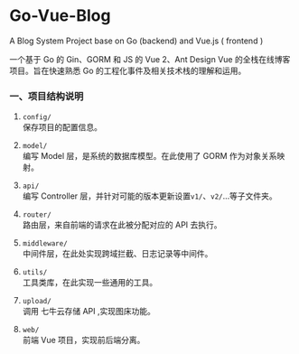 # Go-Vue-Blog
A Blog System Project base on Go (backend) and Vue.js ( frontend )  

一个基于 Go 的 Gin、GORM 和 JS 的 Vue 2、Ant Design Vue 的全栈在线博客项目。旨在快速熟悉 Go 的工程化事件及相关技术栈的理解和运用。

### 一、项目结构说明

1. `config/`   
   保存项目的配置信息。  
   

2. `model/`   
   编写 Model 层，是系统的数据库模型。在此使用了 GORM 作为对象关系映射。
   

3. `api/`  
   编写 Controller 层，并针对可能的版本更新设置`v1/`、`v2/`...等子文件夹。  
   

4. `router/`  
    路由层，来自前端的请求在此被分配对应的 API 去执行。  
   
   
5. `middleware/`  
    中间件层，在此处实现跨域拦截、日志记录等中间件。  
   
   
6. `utils/`  
    工具类库，在此实现一些通用的工具。  
   
   
7. `upload/`  
    调用 七牛云存储 API ,实现图床功能。  
   
   
8. `web/`  
    前端 Vue 项目，实现前后端分离。
